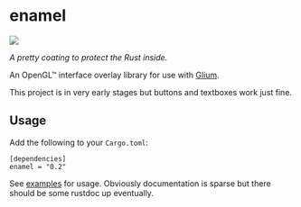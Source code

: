 enamel
======

[![](http://meritbadge.herokuapp.com/enamel)](https://crates.io/crates/enamel)

*A pretty coating to protect the Rust inside.*

An OpenGL&trade; interface overlay library for use with [Glium].

This project is in very early stages but buttons and textboxes work just fine.

## Usage

Add the following to your `Cargo.toml`:

```
[dependencies]
enamel = "0.2"
```

See [examples] for usage. Obviously documentation is sparse but there should
be some rustdoc up eventually.


[examples]: https://github.com/cogciprocate/enamel/tree/master/examples
[Glium]: https://github.com/tomaka/glium